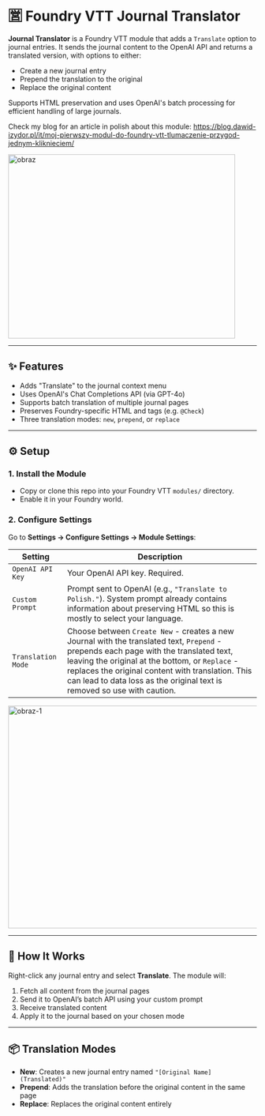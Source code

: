 # 🈺 Foundry VTT Journal Translator

**Journal Translator** is a Foundry VTT module that adds a `Translate` option to journal entries. It sends the journal content to the OpenAI API and returns a translated version, with options to either:

- Create a new journal entry
- Prepend the translation to the original
- Replace the original content

Supports HTML preservation and uses OpenAI's batch processing for efficient handling of large journals.

Check my blog for an article in polish about this module: https://blog.dawid-izydor.pl/it/moj-pierwszy-modul-do-foundry-vtt-tlumaczenie-przygod-jednym-kliknieciem/

<img width="460" height="373" alt="obraz" src="https://github.com/user-attachments/assets/ffce6622-0753-4f55-9c70-78879c25dca5" />


---

## ✨ Features

- Adds "Translate" to the journal context menu
- Uses OpenAI's Chat Completions API (via GPT-4o)
- Supports batch translation of multiple journal pages
- Preserves Foundry-specific HTML and tags (e.g. `@Check`)
- Three translation modes: `new`, `prepend`, or `replace`

---

## ⚙️ Setup

### 1. Install the Module

- Copy or clone this repo into your Foundry VTT `modules/` directory.
- Enable it in your Foundry world.

### 2. Configure Settings

Go to **Settings → Configure Settings → Module Settings**:

| Setting              | Description |
|----------------------|-------------|
| `OpenAI API Key`     | Your OpenAI API key. Required. |
| `Custom Prompt`      | Prompt sent to OpenAI (e.g., `"Translate to Polish."`). System prompt already contains information about preserving HTML so this is mostly to select your language. |
| `Translation Mode`   | Choose between `Create New` - creates a new Journal with the translated text, `Prepend` - prepends each page with the translated text, leaving the original at the bottom, or `Replace` - replaces the original content with translation. This can lead to data loss as the original text is removed so use with caution. |

<img width="960" height="451" alt="obraz-1" src="https://github.com/user-attachments/assets/2ec3921f-9708-4af8-a580-5f75fbb62ebd" />

---

## 🧠 How It Works

Right-click any journal entry and select **Translate**. The module will:

1. Fetch all content from the journal pages
2. Send it to OpenAI’s batch API using your custom prompt
3. Receive translated content
4. Apply it to the journal based on your chosen mode

---

## 📦 Translation Modes

- **New**: Creates a new journal entry named `"[Original Name] (Translated)"`
- **Prepend**: Adds the translation before the original content in the same page
- **Replace**: Replaces the original content entirely
